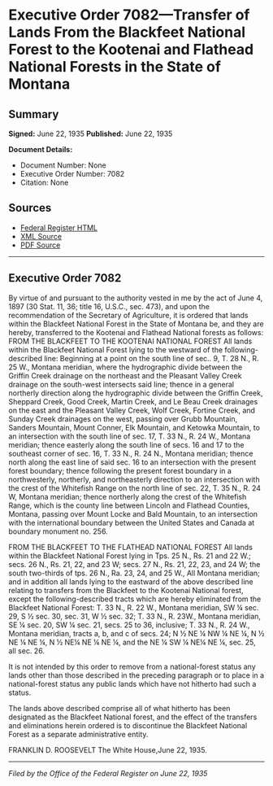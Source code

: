 # Executive Order 7082—Transfer of Lands From the Blackfeet National Forest to the Kootenai and Flathead National Forests in the State of Montana

## Summary

**Signed:** June 22, 1935
**Published:** June 22, 1935

**Document Details:**
- Document Number: None
- Executive Order Number: 7082
- Citation: None

## Sources
- [Federal Register HTML](https://www.presidency.ucsb.edu/documents/executive-order-7082-transfer-lands-from-the-blackfeet-national-forest-the-kootenai-and)
- [XML Source](None)
- [PDF Source](None)

---

## Executive Order 7082

By virtue of and pursuant to the authority vested in me by the act of June 4, 1897 (30 Stat. 11, 36; title 16, U.S.C., sec. 473), and upon the recommendation of the Secretary of Agriculture, it is ordered that lands within the Blackfeet National Forest in the State of Montana be, and they are hereby, transferred to the Kootenai and Flathead National forests as follows:
FROM THE BLACKFEET TO THE KOOTENAI NATIONAL FOREST
All lands within the Blackfeet National Forest lying to the westward of the following-described line:
Beginning at a point on the south line of sec.. 9, T. 28 N., R. 25 W., Montana meridian, where the hydrographic divide between the Griffin Creek drainage on the northeast and the Pleasant Valley Creek drainage on the south-west intersects said line; thence in a general northerly direction along the hydrographic divide between the Griffin Creek, Sheppard Creek, Good Creek, Martin Creek, and Le Beau Creek drainages on the east and the Pleasant Valley Creek, Wolf Creek, Fortine Creek, and Sunday Creek drainages on the west, passing over Grubb Mountain, Sanders Mountain, Mount Conner, Elk Mountain, and Ketowka Mountain, to an intersection with the south line of sec. 17, T. 33 N., R. 24 W., Montana meridian; thence easterly along the south line of secs. 16 and 17 to the southeast corner of sec. 16, T. 33 N., R. 24 N., Montana meridian; thence north along the east line of said sec. 16 to an intersection with the present forest boundary; thence following the present forest boundary in a northwesterly, northerly, and northeasterly direction to an intersection with the crest of the Whitefish Range on the north line of sec. 22, T. 35 N., R. 24 W, Montana meridian; thence northerly along the crest of the Whitefish Range, which is the county line between Lincoln and Flathead Counties, Montana, passing over Mount Locke and Bald Mountain, to an intersection with the international boundary between the United States and Canada at boundary monument no. 256.

FROM THE BLACKFEET TO THE FLATHEAD NATIONAL FOREST
All lands within the Blackfeet National Forest lying in Tps. 25 N., Rs. 21 and 22 W.; secs. 26 N., Rs. 21, 22, and 23 W; secs. 27 N., Rs. 21, 22, 23, and 24 W; the south two-thirds of tps. 26 N., Ra. 23, 24, and 25 W., All Montana meridian; and in addition all lands lying to the eastward of the above described line relating to transfers from the Blackfeet to the Kootenai National forest, except the following-described tracts which are hereby eliminated from the Blackfeet National Forest:
T. 33 N., R. 22 W., Montana meridian, SW ¼ sec. 29, S ½ sec. 30, sec. 31, W ½ sec. 32; T. 33 N., R. 23W., Montana meridian, SE ¼ sec. 20, SW ¼ sec. 21, secs. 25 to 36, inclusive; T. 33 N., R. 24 W., Montana meridian, tracts a, b, and c of secs. 24; N ½ NE ¼ NW ¼ NE ¼, N ½ NE ¼ NE ¼, N ½ NE¼ NE ¼ NE ¼, and the NE ¼ SW ¼ NE¼ NE ¼, sec. 25, all sec. 26.

It is not intended by this order to remove from a national-forest status any lands other than those described in the preceding paragraph or to place in a national-forest status any public lands which have not hitherto had such a status.

The lands above described comprise all of what hitherto has been designated as the Blackfeet National forest, and the effect of the transfers and eliminations herein ordered is to discontinue the Blackfeet National Forest as a separate administrative entity.

FRANKLIN D. ROOSEVELT
The White House,June 22, 1935.

---

*Filed by the Office of the Federal Register on June 22, 1935*
